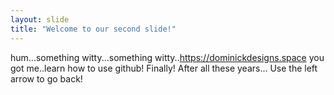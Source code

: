 ```yaml
---
layout: slide
title: "Welcome to our second slide!"
---
```

hum...something witty...something witty..https://dominickdesigns.space you got me..learn how to use github! Finally! After all these years...
Use the left arrow to go back!
